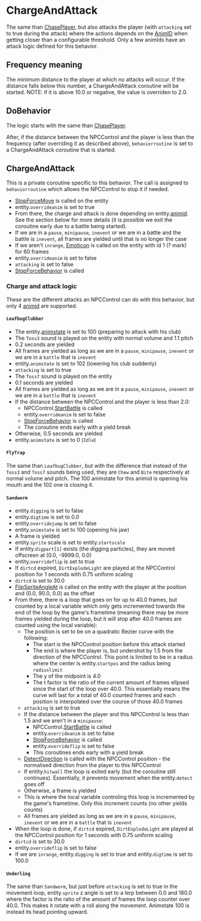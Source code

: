 # ChargeAndAttack
The same than [ChasePlayer](ChasePlayer.md), but also attacks the player (with `attacking` set to true during the attack) where the actions depends on the [AnimID](../../../Enums%20and%20IDs/AnimIDs.md) when getting closer than a configurable threshold. Only a few animIds have an attack logic defined for this behavior.

## Frequency meaning
The minimum distance to the player at which no attacks will occur. If the distance falls below this number, a ChargeAndAttack coroutine will be started. NOTE: if it is above 10.0 or negative, the value is overriden to 2.0.

## DoBehavior
The logic starts with the same than [ChasePlayer](ChasePlayer.md).

After, if the distance between the NPCControl and the player is less than the frequency (after overriding it as described above), `behaviorroutine` is set to a ChargeAndAttack coroutine that is started.

## ChargeAndAttack
This is a private coroutine specific to this behavior. The call is assigned to `behaviorroutine` which allows the NPCControl to stop it if needed.

- [StopForceMove](../../EntityControl/EntityControl%20Methods.md#stopforcemove) is called on the entity
- entity.`overrideanim` is set to true
- From there, the charge and attack is done depending on entity.[animid](../../../Enums%20and%20IDs/AnimIDs.md#animids). See the section below for more details (it is possible we exit the coroutine early due to a battle being started).
- If we are in a `pause`, `minipause`, `inevent` or we are in a battle and the battle is `inevent`, all frames are yielded until that is no longer the case
- If we aren't `inrange`, [Emoticon](../../EntityControl/EntityControl%20Methods.md#emoticon) is called on the entity with id 1 (? mark) for 60 frames
- entity.`overrideanim` is set to false
- `attacking` is set to false
- [StopForceBehavior](../Notable%20methods/StopForceBehavior.md) is called

### Charge and attack logic
These are the different attacks an NPCControl can do with this behavior, but only 4 [animid](../../../Enums%20and%20IDs/AnimIDs.md) are supported.

#### `LeafbugClubber`
- The entity.[animstate](../../EntityControl/Animations/animstate.md) is set to 100 (preparing to attack with his club)
- The `Toss3` sound is played on the entity with normal volume and 1.1 pitch
- 0.2 seconds are yielded
- All frames are yielded as long as we are in a `pause`, `minipause`, `inevent` or we are in a `battle` that is `inevent`
- entity.`animstate` is set to 102 (lowering his club suddenly)
- `attacking` is set to true
- The `Toss7` sound is played on the entity
- 0.1 seconds are yielded
- All frames are yielded as long as we are in a `pause`, `minipause`, `inevent` or we are in a `battle` that is `inevent`
- If the distance between the NPCControl and the player is less than 2.0:
    - NPCControl.[StartBattle](../Notable%20methods/StartBattle.md) is called
    - entity.`overrideanim` is set to false
    - [StopForceBehavior](../Notable%20methods/StopForceBehavior.md) is called
    - The coroutine ends early with a yield break
- Otherwise, 0.5 seconds are yielded
- entity.`animstate` is set to 0 (`Idle`)

#### `FlyTrap`
The same than `LeafbugClubber`, but with the difference that instead of the `Toss3` and `Toss7` sounds being used, they are `Chew` and `Bite` respectively at normal volume and pitch. The 100 animstate for this animid is opening his mouth and the 102 one is closing it.

#### `Sandworm`
- entity.`digging` is set to false
- entity.`digtime` is set to 0.0
- entity.`overridejump` is set to false
- entity.`animstate` is set to 100 (opening his jaw)
- A frame is yielded
- entity.`sprite` scale is set to entity.`startscale`
- If entity.`digpart[1]` exists (the digging particles), they are moved offscreen at (0.0, -9999.0, 0.0)
- entity.`overrideflip` is set to true
- If `dirtcd` expired, `DirtExplodeLight` are played at the NPCControl position for 1 seconds with 0.75 uniform scaling
- `dirtcd` is set to 30.0
- [FlipSpriteAngleAt](../../EntityControl/EntityControl%20Methods.md#flipspriteangleat) is called on the entity with the player at the position and (0.0, 90.0, 0.0) as the offset
- From there, there is a loop that goes on for up to 40.0 frames, but counted by a local variable which only gets incremented towards the end of the loop by the game's frametime (meaning there may be more frames yielded during the loop, but it will stop after 40.0 frames are counted using the local variable):
    - The position is set to be on a quadratic Bezier curve with the following:
        - The start is the NPCControl position before this attack started
        - The end is where the player is, but undershot by 1.5 from the direction of the NPCControl. This point is limited to be in a radius where the center is entity.`startpos` and the radius being `radiuslimit`
        - The y of the midpoint is 4.0
        - The t factor is the ratio of the current amount of frames ellpsed since the start of the loop over 40.0. This essentially means the curve will last for a total of 40.0 counted frames and each position is interpolated over the course of those 40.0 frames
    - `attacking` is set to true
    - If the distance between the player and this NPCControl is less than 1.5 and we aren't in a `minipause`:
        - NPCControl.[StartBattle](../Notable%20methods/StartBattle.md) is called
        - entity.`overrideanim` is set to false
        - [StopForceBehavior](../Notable%20methods/StopForceBehavior.md) is called
        - entity.`overrideflip` is set to false
        - This coroutines ends early with a yield break
    - [DetectDirection](../../EntityControl/EntityControl%20Methods.md#detectdirection) is called with the NPCControl position - the normalised direction from the player to this NPCControl
    - If entity.`hitwall` the loop is exited early (but the coroutine still continues). Essentially, it prevents movement when the entity.`detect` goes off
    - Otherwise, a frame is yielded
    - This is where the local variable controling this loop is incremented by the game's frametime. Only this increment counts (no other yields counts)
    - All frames are yielded as long as we are in a `pause`, `minipause`, `inevent` or we are in a `battle` that is `inevent`
- When the loop is done, if `dirtcd` expired, `DirtExplodeLight` are played at the NPCControl position for 1 seconds with 0.75 uniform scaling
- `dirtcd` is set to 30.0
- entity.`overrideflip` is set to false
- If we are `inrange`, entity.`digging` is set to true and entity.`digtime` is set to 100.0

#### `Underling`
The same than `Sandworm`, but just before `attacking` is set to true in the movement loop, entity.`sprite` z angle is set to a lerp between 0.0 and 180.0 where the factor is the ratio of the amount of frames the loop counter over 40.0. This makes it rotate with a roll along the movement. Animstate 100 is instead its head pointing upward.
